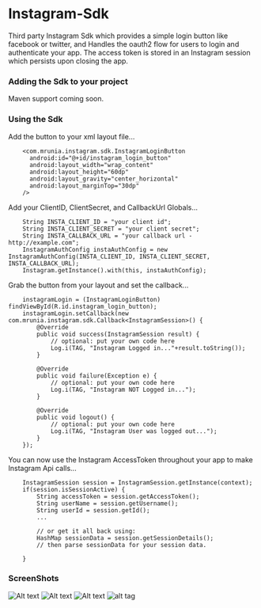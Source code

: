 # Instagram-Sdk
Third party Instagram Sdk which provides a simple login button like facebook or twitter, and Handles the oauth2 flow for users to login and authenticate your app.  The access token is stored in an Instagram session which persists upon closing the app.

### Adding the Sdk to your project
Maven support coming soon.

### Using the Sdk
Add the button to your xml layout file...

        <com.mrunia.instagram.sdk.InstagramLoginButton
          android:id="@+id/instagram_login_button"
          android:layout_width="wrap_content"
          android:layout_height="60dp"
          android:layout_gravity="center_horizontal"
          android:layout_marginTop="30dp"
        />
        
Add your ClientID, ClientSecret, and CallbackUrl Globals...

        String INSTA_CLIENT_ID = "your client id";
        String INSTA_CLIENT_SECRET = "your client secret";
        String INSTA_CALLBACK_URL = "your callback url - http://example.com";
        InstagramAuthConfig instaAuthConfig = new InstagramAuthConfig(INSTA_CLIENT_ID, INSTA_CLIENT_SECRET, INSTA_CALLBACK_URL);
        Instagram.getInstance().with(this, instaAuthConfig);
        
Grab the button from your layout and set the callback...

        instagramLogin = (InstagramLoginButton) findViewById(R.id.instagram_login_button);
        instagramLogin.setCallback(new com.mrunia.instagram.sdk.Callback<InstagramSession>() {
            @Override
            public void success(InstagramSession result) {
                // optional: put your own code here
                Log.i(TAG, "Instagram Logged in..."+result.toString());
            }

            @Override
            public void failure(Exception e) {
                // optional: put your own code here
                Log.i(TAG, "Instagram NOT Logged in...");
            }

            @Override
            public void logout() {
                // optional: put your own code here
                Log.i(TAG, "Instagram User was logged out...");
            }
        });
        
You can now use the Instagram AccessToken throughout your app to make Instagram Api calls...

        InstagramSession session = InstagramSession.getInstance(context);
        if(session.isSessionActive) {
            String accessToken = session.getAccessToken();
            String userName = session.getUsername();
            String userId = session.getId();
            ...
            
            // or get it all back using:
            HashMap sessionData = session.getSessionDetails();
            // then parse sessionData for your session data.
            
        }
        
### ScreenShots 

![Alt text](https://cloud.githubusercontent.com/assets/6709518/6282314/e633723e-b887-11e4-8e27-aede6aa00466.png)
![Alt text](https://cloud.githubusercontent.com/assets/6709518/6282312/e0d29d92-b887-11e4-8d9b-2db01f11ce1b.png)
![Alt text](https://cloud.githubusercontent.com/assets/6709518/6282313/e4263288-b887-11e4-898a-3d5c9e442f4b.png)
![alt tag](https://cloud.githubusercontent.com/assets/6709518/6282310/dc960714-b887-11e4-95d4-99562842a0dd.png)
